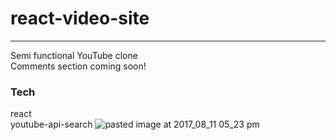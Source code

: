# react-video-site
<hr/>
Semi functional YouTube clone <br/>
 Comments section coming soon!

### Tech <br/>
react <br/>
youtube-api-search 
![pasted image at 2017_08_11 05_23 pm](https://user-images.githubusercontent.com/25558342/29235176-e366f9ae-7eb9-11e7-9b83-540443537555.png)
